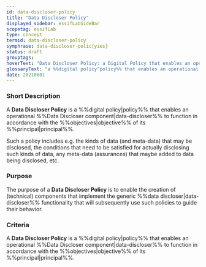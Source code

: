 ```yaml
---
id: data-discloser-policy
title: "Data Discloser Policy"
displayed_sidebar: essifLabSideBar
scopetag: essifLab
type: concept
termid: data-discloser-policy
symphrase: data-discloser-polic{yies}
status: draft
grouptags:
hoverText: "Data Discloser Policy: a Digital Policy that enables an operational Data Discloser component to function in accordance with the Objectives of its Principal."
glossaryText: "a %%digital policy^policy%% that enables an operational %%data discloser^data-discloser%% component to function in accordance with the %%objectives^objective%% of its %%principal^principal%%."
date: 20210601
---
```


### Short Description
A **Data Discloser Policy** is a %%digital policy|policy%% that enables an operational %%Data Discloser component|data-discloser%% to function in accordance with the %%objectives|objective%% of its %%principal|principal%%.

Such a policy includes e.g. the kinds of data (and meta-data) that may be disclosed, the conditions that need to be satisfied for actually disclosing such kinds of data, any meta-data (assurances) that maybe added to data being disclosed, etc.

### Purpose
The purpose of a **Data Discloser Policy** is to enable the creation of (technical) components that implement the generic %%data discloser|data-discloser%% functionality that will subsequently use such policies to guide their behavior.

### Criteria
A **Data Discloser Policy** is a %%digital policy|policy%% that enables an operational %%Data Discloser component|data-discloser%% to function in accordance with the %%objectives|objective%% of its %%principal|principal%%.
